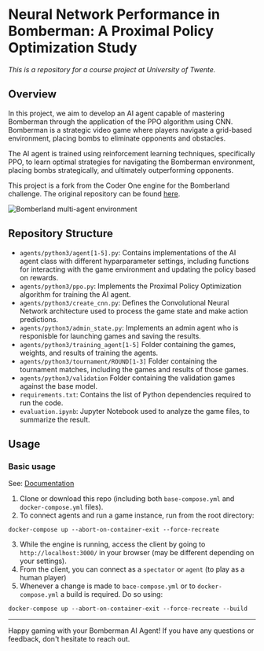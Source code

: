 # Neural Network Performance in Bomberman: A Proximal Policy Optimization Study

*This is a repository for a course project at University of Twente.*

## Overview

In this project, we aim to develop an AI agent capable of mastering Bomberman through the application of the PPO algorithm using CNN. Bomberman is a strategic video game where players navigate a grid-based environment, placing bombs to eliminate opponents and obstacles.

The AI agent is trained using reinforcement learning techniques, specifically PPO, to learn optimal strategies for navigating the Bomberman environment, placing bombs strategically, and ultimately outperforming opponents.

This project is a fork from the Coder One engine for the Bomberland challenge. The original repository can be found [here](https://github.com/CoderOneHQ/bomberland).

![Bomberland multi-agent environment](./engine/bomberland-ui/src/source-filesystem/docs/2-environment-overview/bomberland-preview.gif "Bomberland")

## Repository Structure

- `agents/python3/agent[1-5].py`: Contains implementations of the AI agent class with different hyparparameter settings, including functions for interacting with the game environment and updating the policy based on rewards.
- `agents/python3/ppo.py`: Implements the Proximal Policy Optimization algorithm for training the AI agent.
- `agents/python3/create_cnn.py`: Defines the Convolutional Neural Network architecture used to process the game state and make action predictions.
- `agents/python3/admin_state.py`: Implements an admin agent who is responisble for launching games and saving the results.
- `agents/python3/training_agent[1-5]` Folder containing the games, weights, and results of training the agents.
- `agents/python3/tournament/ROUND[1-3]` Folder containing the tournament matches, including the games and results of those games.
- `agents/python3/validation` Folder containing the validation games against the base model.
- `requirements.txt`: Contains the list of Python dependencies required to run the code.
- `evaluation.ipynb`: Jupyter Notebook used to analyze the game files, to summarize the result.
## Usage

### Basic usage

See: [Documentation](https://www.gocoder.one/docs)

1. Clone or download this repo (including both `base-compose.yml` and `docker-compose.yml` files).
2. To connect agents and run a game instance, run from the root directory:

```
docker-compose up --abort-on-container-exit --force-recreate
```

3. While the engine is running, access the client by going to `http://localhost:3000/` in your browser (may be different depending on your settings).
4. From the client, you can connect as a `spectator` or `agent` (to play as a human player)
5. Whenever a change is made to `bace-compose.yml` or to `docker-compose.yml` a build is required. Do so using:
```
docker-compose up --abort-on-container-exit --force-recreate --build
```

---

Happy gaming with your Bomberman AI Agent! If you have any questions or feedback, don't hesitate to reach out.
